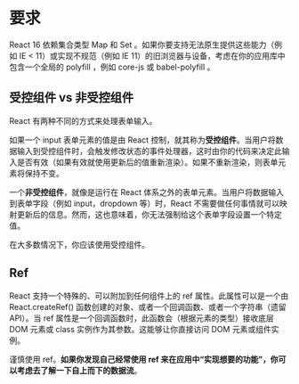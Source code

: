 # 要求

React 16 依赖集合类型 Map 和 Set 。如果你要支持无法原生提供这些能力（例如 IE < 11）或实现不规范（例如 IE 11）的旧浏览器与设备，考虑在你的应用库中包含一个全局的 polyfill ，例如 core-js 或 babel-polyfill 。

## 受控组件 vs 非受控组件

React 有两种不同的方式来处理表单输入。

如果一个 input 表单元素的值是由 React 控制，就其称为**受控组件**。当用户将数据输入到受控组件时，会触发修改状态的事件处理器，这时由你的代码来决定此输入是否有效（如果有效就使用更新后的值重新渲染）。如果不重新渲染，则表单元素将保持不变。

一个**非受控组件**，就像是运行在 React 体系之外的表单元素。当用户将数据输入到表单字段（例如 input，dropdown 等）时，React 不需要做任何事情就可以映射更新后的信息。然而，这也意味着，你无法强制给这个表单字段设置一个特定值。

在大多数情况下，你应该使用受控组件。

## Ref

React 支持一个特殊的、可以附加到任何组件上的 ref 属性。此属性可以是一个由 React.createRef() 函数创建的对象、或者一个回调函数、或者一个字符串（遗留 API）。当 ref 属性是一个回调函数时，此函数会（根据元素的类型）接收底层 DOM 元素或 class 实例作为其参数。这能够让你直接访问 DOM 元素或组件实例。

谨慎使用 ref。**如果你发现自己经常使用 ref 来在应用中“实现想要的功能”，你可以考虑去了解一下自上而下的数据流**。
